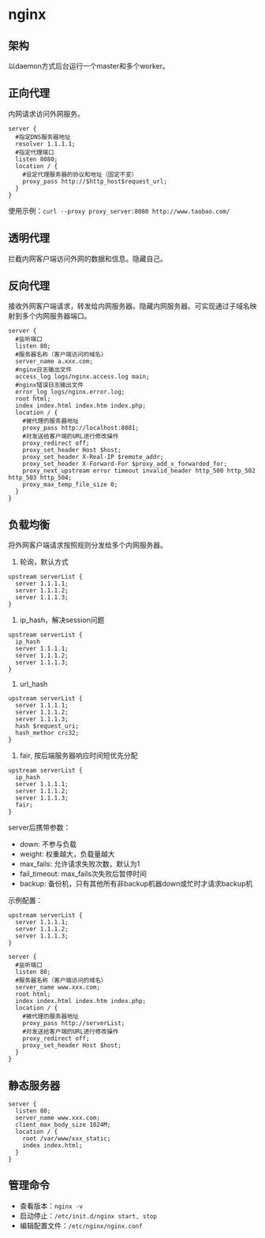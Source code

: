 # nginx

## 架构

以daemon方式后台运行一个master和多个worker。

## 正向代理

内网请求访问外网服务。  
```
server {
  #指定DNS服务器地址
  resolver 1.1.1.1;
  #指定代理端口
  listen 8080;
  location / {
    #设定代理服务器的协议和地址（固定不变）
    proxy_pass http://$http_host$request_url;
  }
}
```

使用示例：`curl --proxy proxy_server:8080 http://www.taobao.com/`

## 透明代理

拦截内网客户端访问外网的数据和信息。隐藏自己。

## 反向代理

接收外网客户端请求，转发给内网服务器。隐藏内网服务器。可实现通过子域名映射到多个内网服务器端口。  
```
server {
  #监听端口
  listen 80;
  #服务器名称（客户端访问的域名）
  server_name a.xxx.com;
  #nginx日志输出文件
  access_log logs/nginx.access.log main;
  #nginx错误日志输出文件
  error_log logs/nginx.error.log;
  root html;
  index index.html index.htm index.php;
  location / {
    #被代理的服务器地址
    proxy_pass http://localhost:8081;
    #对发送给客户端的URL进行修改操作
    proxy_redirect off;
    proxy_set_header Host $host;
    proxy_set_header X-Real-IP $remote_addr;
    proxy_set_header X-Forward-For $proxy_add_x_forwarded_for;
    proxy_next_upstream error timeout invalid_header http_500 http_502 http_503 http_504;
    proxy_max_temp_file_size 0;
  }
}
```

## 负载均衡

将外网客户端请求按照规则分发给多个内网服务器。

1. 轮询，默认方式  
```
upstream serverList {
  server 1.1.1.1;
  server 1.1.1.2;
  server 1.1.1.3;
}
```
1. ip_hash，解决session问题  
```
upstream serverList {
  ip_hash
  server 1.1.1.1;
  server 1.1.1.2;
  server 1.1.1.3;
}
```
1. url_hash  
```
upstream serverList {
  server 1.1.1.1;
  server 1.1.1.2;
  server 1.1.1.3;
  hash $request_uri;
  hash_methor crc32;
}
```
1. fair, 按后端服务器响应时间短优先分配  
```
upstream serverList {
  ip_hash
  server 1.1.1.1;
  server 1.1.1.2;
  server 1.1.1.3;
  fair;
}
```

server后携带参数：

- down: 不参与负载
- weight: 权重越大，负载量越大
- max_fails: 允许请求失败次数，默认为1
- fail_timeout: max_fails次失败后暂停时间
- backup: 备份机，只有其他所有非backup机器down或忙时才请求backup机

示例配置：  
```
upstream serverList {
  server 1.1.1.1;
  server 1.1.1.2;
  server 1.1.1.3;
}

server {
  #监听端口
  listen 80;
  #服务器名称（客户端访问的域名）
  server_name www.xxx.com;
  root html;
  index index.html index.htm index.php;
  location / {
    #被代理的服务器地址
    proxy_pass http://serverList;
    #对发送给客户端的URL进行修改操作
    proxy_redirect off;
    proxy_set_header Host $host;
  }
}
```

## 静态服务器

```
server {
  listen 80;
  server_name www.xxx.com;
  client_max_body_size 1024M;
  location / {
    root /var/www/xxx_static;
    index index.html;
  }
}
```

## 管理命令

- 查看版本：`nginx -v`
- 启动停止：`/etc/init.d/nginx start, stop`
- 编辑配置文件：`/etc/nginx/nginx.conf`
